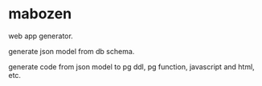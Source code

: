 mabozen
=======

web app generator.

generate json model from db schema.

generate code from json model to pg ddl, pg function, javascript and html, etc.